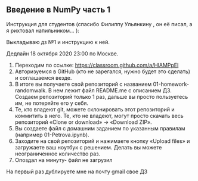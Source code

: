 ## Введение в NumPy часть 1


Инструкция для студентов (спасибо Филиппу Ульянкину , он её писал, а я рихтовал напильником... ):
 

Выкладываю дз №1 и инструкцию к ней. 

Дедлайн 18 октября 2020 23:00 по Москве.

1. Переходим по ссылке: https://classroom.github.com/a/HlAMPpEl
2. Авторизуемся в GitHub (кто не зарегался, нужно будет это сделать) и соглашаемся везде.
3. В итоге вы получаете свой репозиторий с названием 01-homework-randomwalk. В нем лежит файл README.me с описанием ДЗ. Создаем репозиторий только 1 раз, дальше вы просто пользуетесь им, не потеряйте его у себя.
4. Те, кто владеют git, можете склонировать этот репозиторий и коммитить в него. Те, кто не владеют, могут просто скачать весь репозиторий «Clone or download» -> «Download ZIP». 
5. Вы создаете файл с домашним заданием по указанным правилам (например 01-Petrova.ipynb). 
6. Заходите на свой репозиторий и нажимаете кнопку «Upload files» и загружаете ваш ноутбук с решением. Делать вы можете неограниченное количество раз.
7. Опоздал на минуту- файл не загрузил

На первый раз дублируете мне на почту gmail свое ДЗ
